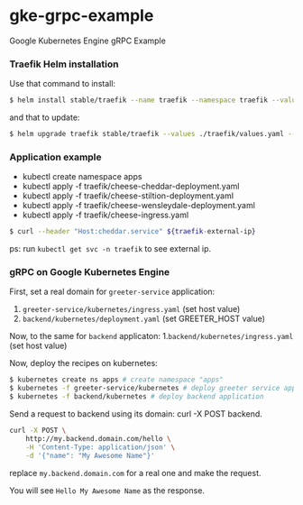 # gke-grpc-example
Google Kubernetes Engine gRPC Example

### Traefik Helm installation

Use that command to install:
```bash
$ helm install stable/traefik --name traefik --namespace traefik --values ./traefik/values.yaml
```

and that to update:
```bash
$ helm upgrade traefik stable/traefik --values ./traefik/values.yaml --wait
```

### Application example

- kubectl create namespace apps
- kubectl apply -f traefik/cheese-cheddar-deployment.yaml
- kubectl apply -f traefik/cheese-stiltion-deployment.yaml
- kubectl apply -f traefik/cheese-wensleydale-deployment.yaml
- kubectl apply -f traefik/cheese-ingress.yaml

```bash
$ curl --header "Host:cheddar.service" ${traefik-external-ip}
```
ps: run `kubectl get svc -n traefik` to see external ip.


### gRPC on Google Kubernetes Engine

First, set a real domain for `greeter-service` application:
1. `greeter-service/kubernetes/ingress.yaml` (set host value)
2. `backend/kubernetes/deployment.yaml` (set GREETER_HOST value)

Now, to the same for `backend` applicaton:
1.`backend/kubernetes/ingress.yaml` (set host value)

Now, deploy the recipes on kubernetes:
```bash
$ kubernetes create ns apps # create namespace "apps"
$ kubernetes -f greeter-service/kubernetes # deploy greeter service application
$ kubernetes -f backend/kubernetes # deploy backend application
```

Send a request to backend using its domain:
curl -X POST backend.
```bash
curl -X POST \
    http://my.backend.domain.com/hello \
    -H 'Content-Type: application/json' \
    -d '{"name": "My Awesome Name"}'
```

replace `my.backend.domain.com` for a real one and make the request.

You will see `Hello My Awesome Name` as the response.
